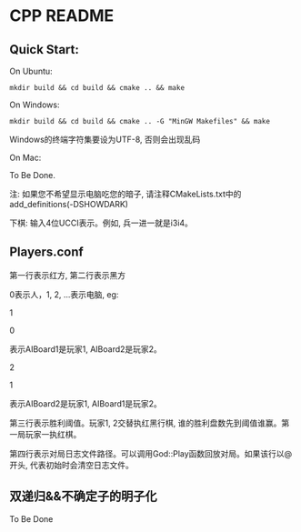 # CPP README

## Quick Start:

On Ubuntu:

`mkdir build && cd build && cmake .. && make`

On Windows:

`mkdir build && cd build && cmake .. -G "MinGW Makefiles" && make`

Windows的终端字符集要设为UTF-8, 否则会出现乱码

On Mac:

To Be Done.



注: 如果您不希望显示电脑吃您的暗子, 请注释CMakeLists.txt中的add_definitions(-DSHOWDARK)

下棋: 输入4位UCCI表示。例如, 兵一进一就是i3i4。

## Players.conf

第一行表示红方, 第二行表示黑方

0表示人，1, 2, ...表示电脑, eg:

1

0

表示AIBoard1是玩家1, AIBoard2是玩家2。

2

1

表示AIBoard2是玩家1,  AIBoard1是玩家2。

第三行表示胜利阈值。玩家1, 2交替执红黑行棋, 谁的胜利盘数先到阈值谁赢。第一局玩家一执红棋。

第四行表示对局日志文件路径。可以调用God::Play函数回放对局。如果该行以@开头, 代表初始时会清空日志文件。

## 双递归&&不确定子的明子化

To Be Done



